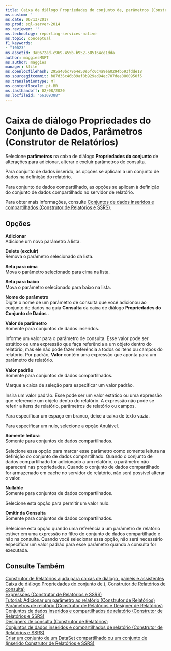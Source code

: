 ```yaml
---
title: Caixa de diálogo Propriedades do conjunto de, parâmetros (Construtor de Relatórios) | Microsoft Docs
ms.custom: ''
ms.date: 06/13/2017
ms.prod: sql-server-2014
ms.reviewer: ''
ms.technology: reporting-services-native
ms.topic: conceptual
f1_keywords:
- "10023"
ms.assetid: 3a0672ad-c969-455b-b952-585164ce1dda
author: maggiesMSFT
ms.author: maggies
manager: kfile
ms.openlocfilehash: 295a40bc7964e50e5fc0c4a9ea0294b593fdde18
ms.sourcegitcommit: b87d36c46b39af8b929ad94ec707dee8800950f5
ms.translationtype: MT
ms.contentlocale: pt-BR
ms.lasthandoff: 02/08/2020
ms.locfileid: "66109388"
---
```

# <a name="dataset-properties-dialog-box-parameters-report-builder"></a>Caixa de diálogo Propriedades do Conjunto de Dados, Parâmetros (Construtor de Relatórios)
  Selecione **parâmetros** na caixa de diálogo **Propriedades do conjunto** de alterações para adicionar, alterar e excluir parâmetros de consulta.  
  
 Para conjunto de dados inserido, as opções se aplicam a um conjunto de dados na definição do relatório.  
  
 Para conjunto de dados compartilhado, as opções se aplicam à definição do conjunto de dados compartilhado no servidor de relatório.  
  
 Para obter mais informações, consulte [Conjuntos de dados inseridos e compartilhados &#40;Construtor de Relatórios e SSRS&#41;](report-data/embedded-and-shared-datasets-report-builder-and-ssrs.md).  
  
## <a name="options"></a>Opções  
 **Adicionar**  
 Adicione um novo parâmetro à lista.  
  
 **Delete (excluir)**  
 Remova o parâmetro selecionado da lista.  
  
 **Seta para cima**  
 Mova o parâmetro selecionado para cima na lista.  
  
 **Seta para baixo**  
 Mova o parâmetro selecionado para baixo na lista.  
  
 **Nome do parâmetro**  
 Digite o nome de um parâmetro de consulta que você adicionou ao conjunto de dados na guia **Consulta** da caixa de diálogo **Propriedades do Conjunto de Dados** .  
  
 **Valor de parâmetro**  
 Somente para conjuntos de dados inseridos.  
  
 Informe um valor para o parâmetro de consulta. Esse valor pode ser estático ou uma expressão que faça referência a um objeto dentro do relatório, mas ele não pode fazer referência a todos os itens ou campos do relatório. Por padrão, **Valor** contém uma expressão que aponta para um parâmetro de relatório.  
  
 **Valor padrão**  
 Somente para conjuntos de dados compartilhados.  
  
 Marque a caixa de seleção para especificar um valor padrão.  
  
 Insira um valor padrão. Esse pode ser um valor estático ou uma expressão que referencie um objeto dentro do relatório. A expressão não pode se referir a itens de relatório, parâmetros de relatório ou campos.  
  
 Para especificar um espaço em branco, deixe a caixa de texto vazia.  
  
 Para especificar um nulo, selecione a opção Anulável.  
  
 **Somente leitura**  
 Somente para conjuntos de dados compartilhados.  
  
 Selecione essa opção para marcar esse parâmetro como somente leitura na definição do conjunto de dados compartilhado. Quando o conjunto de dados compartilhado for adicionado a um relatório, o parâmetro não aparecerá nas propriedades. Quando o conjunto de dados compartilhado for armazenado em cache no servidor de relatório, não será possível alterar o valor.  
  
 **Nullable**  
 Somente para conjuntos de dados compartilhados.  
  
 Selecione esta opção para permitir um valor nulo.  
  
 **Omitir da Consulta**  
 Somente para conjuntos de dados compartilhados.  
  
 Selecione esta opção quando uma referência a um parâmetro de relatório estiver em uma expressão no filtro do conjunto de dados compartilhado e não na consulta. Quando você selecionar essa opção, não será necessário especificar um valor padrão para esse parâmetro quando a consulta for executada.  
  
## <a name="see-also"></a>Consulte Também  
 [Construtor de Relatórios ajuda para caixas de diálogo, painéis e assistentes](../../2014/reporting-services/report-builder-help-for-dialog-boxes-panes-and-wizards.md)   
 [Caixa de diálogo Propriedades do conjunto de &#40;, Construtor de Relatórios de consulta&#41;](report-data/dataset-properties-dialog-box-query-report-builder.md)   
 [Expressões &#40;Construtor de Relatórios e SSRS&#41;](report-design/expressions-report-builder-and-ssrs.md)   
 [Tutorial: Adicionar um parâmetro ao relatório &#40;Construtor de Relatórios&#41;](tutorial-add-a-parameter-to-your-report-report-builder.md)   
 [Parâmetros de relatório &#40;Construtor de Relatórios e Designer de Relatórios&#41;](report-design/report-parameters-report-builder-and-report-designer.md)   
 [Conjuntos de dados inseridos e compartilhados de relatório &#40;Construtor de Relatórios e SSRS&#41;](report-data/report-embedded-datasets-and-shared-datasets-report-builder-and-ssrs.md)   
 [Designers de consulta &#40;Construtor de Relatórios&#41;](../../2014/reporting-services/query-designers-report-builder.md)   
 [Conjuntos de dados inseridos e compartilhados de relatório &#40;Construtor de Relatórios e SSRS&#41;](report-data/report-embedded-datasets-and-shared-datasets-report-builder-and-ssrs.md)   
 [Criar um conjunto de um DataSet compartilhado ou um conjunto de &#40;inserido Construtor de Relatórios e SSRS&#41;](report-data/create-a-shared-dataset-or-embedded-dataset-report-builder-and-ssrs.md)  
  
  
